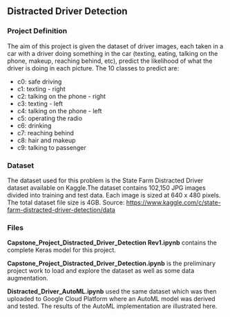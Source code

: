 ## Distracted Driver Detection

### Project Definition
The aim of this project is given the dataset of driver images, each taken in a car with a driver doing something in the car (texting, eating, talking on the phone, makeup, reaching behind, etc), predict the likelihood of what the driver is doing in each picture. The 10 classes to predict are:
* c0: safe driving
* c1: texting - right
* c2: talking on the phone - right
* c3: texting - left
* c4: talking on the phone - left
* c5: operating the radio
* c6: drinking
* c7: reaching behind
* c8: hair and makeup
* c9: talking to passenger

### Dataset
The dataset used for this problem is the State Farm Distracted Driver dataset available on Kaggle.The dataset contains 102,150 JPG images divided into training and test data. Each image is sized at 640 x 480 pixels. The total dataset file size is 4GB.
Source: https://www.kaggle.com/c/state-farm-distracted-driver-detection/data

### Files
**Capstone_Project_Distracted_Driver_Detection Rev1.ipynb** contains the complete Keras model for this project.  

**Capstone_Project_Distracted_Driver_Detection.ipynb** is the preliminary project work to load and explore the dataset as well as some data augmentation.  

**Distracted_Driver_AutoML.ipynb** used the same dataset which was then uploaded to Google Cloud Platform where an AutoML model was derived and tested. The results of the AutoML implementation are illustrated here.
